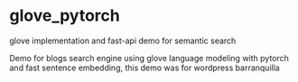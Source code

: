 # glove_pytorch
glove implementation and fast-api demo for semantic search

Demo for blogs search engine using glove language modeling with pytorch and fast sentence embedding, this demo was for wordpress barranquilla
